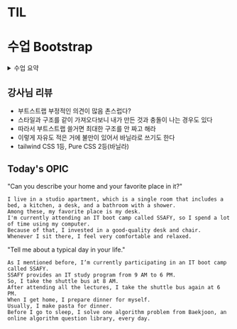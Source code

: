 # TIL

# 수업 Bootstrap
<details>
  <summary> 수업 요약 </summary>

## Bootstrap
- CSS 프론트엔드 프레임워크(툴킷)

- 미리 만들어진 다양한 디자인 요소들을 제공하여 웹 사이트를 빠르고 쉽게 개발할 수 있도록 함

- 버전 확인 조심 색깔 다름

![image](https://github.com/user-attachments/assets/490b376c-6465-443d-be04-c0a0ad07fbee)

- CDN : Content Delivery Network    
  지리적 제약 없이 빠르고 안전하게 콘텐츠를 전송할 수 있는 전송 기술    
  서버와 사용자 사이의 물리적인 거리를 줄여서 콘텐츠 로딩 소요 시간을 최소화    
  지리적으로 가까운 cdn 서버에 콘텐츠를 저장해서 사용자에게 전달    

- bootsrtap.min.css - minified? 압축된 형태 실제로 12k줄을 6줄로 압축

### Bootstrap 사용 가이드
```
<p class="mt-5">Hello, world!</p>
```
mt-5 {property}{sides}-{size}

property - m, p (마진 패딩)     
sides - t b s e y x blank   
        top bottom left right topbottom leftright 4sides    
size - 0 1 2 3 4 5 auto     
       0 0.25 0.5 1 1.5 3  rem 단위 (루트요소(16px)에 상대적인 단위)    
       0 4 8 16 24 48 px단위

즉 특정 규칙이 있는 클래스 이름으로     
 스타일 및 레이아웃이 미리 작성되어있음

## Reset CSS
모든 HTML 요소 스타일을 일관된 기준으로 재설정하는 간결하고 압축된 규칙 세트    
일관성있게 HTML Element Table Lis 등의 요소들에 일관성 있게 스타일 적용 시키는 기본 단계    

- 사용 배경
    - 모든 브라우저는 각자의 user agent stylesheet을 가지고 있음
    - 이게 브라우저마다 다름
    - 모든 브라우저에서 동일하게 보이게 만들어야하는 개발자에겐 매우 골치 아픈 일
    - 모두 같은 스타일로 맞추고 스타일 개발을 시작하자자

- Normalize CSS
    - Reset CSS 방법 중 대표적인 방법
    - 웹 표준 기준으로 브라우저 중 하나가 불일치 한다면 차이가 있는 브라우저를 수정하는 방법
    - (IE가 말썽이라 여기에 맞추는 느낌)


## Bootsrap 활용

**항상 조심할 건 cdn 링크, 스크립트 필수**
### Typography: 제목, 본문 텍스트, 목록 등

https://getbootstrap.com/docs/5.3/content/typography/       
공식문서 예제들 해봐        
display headings, inline text elements, lists       

### bootstrap color system 

https://getbootstrap.com/docs/5.3/utilities/colors/     
text, border, background 등 다양한 요소에 사용하는 색상 키워드

### Component 
- 부트스트랩에서 제공하는 UI관련 요소
- 버튼, 네비게이션 바, 카드, 폼, 드롭다운 등



- Alerts
https://getbootstrap.com/docs/5.3/components/alerts/
- Badges
https://getbootstrap.com/docs/5.3/components/badge/
- Buttons
https://getbootstrap.com/docs/5.3/components/buttons/
- Cards
https://getbootstrap.com/docs/5.3/components/card/      
아주 많이 사용하게 될 것    
자주 사용하는 형태  
- Navbar
https://getbootstrap.com/docs/5.3/components/navbar/    
이것도 중요     
JS으로 동작 구현 있음   

- Carousel
https://getbootstrap.com/docs/5.3/components/carousel/      
회전목마. 누르면 옆에 넘어가는 그거

- Modal
https://getbootstrap.com/docs/5.3/components/modal/

**모달 캐로젤은 data-bs-target과 modal의 id 값이 같은지 꼭 확인**   
**모달의 본문은 굳이 버튼과 함께 위치하지 않아도 되니까 코드 최하단에 몰아놓는다** 

일관된 디자인을 제공해 웹사이트 구성 요소를 구축하는데 유용하게 활용

## Semantic Web
- 웹 데이터를 의미론적으로 구조화된 형태로 표현하는 방식
- 요소가 가진 목적과 역할은 무엇일까?
- 대표적인
    - header
    - nav
    - main
    - article
    - section
    - aside
    - footer

- CSS 방법론 : CSS를 효율적이고 유지 보수가 용이하게 작성하기 위한 일련의 가이드라인

- OOCSS : Object Oriented CSS, 객체 지향적 접근법
    - 구조와 스킨을 분리
        - blue-button x, button{구조} button-blue{색}  
    - 컨테이너와 콘텐츠를 분리
        - 객체에 직접 적용하는 대신 객체를 둘러싸는 컨테이너에 스타일을 적용
        - 스타일을 정의할 떄 위치에 의존적인 스타일 x
        - 콘텐츠를 다른 컨테이너로 이동 or 재배치시 스타일 꺠지는 걸 방지


## 참고
- cdn 없이 로컬에서 받아서 해도 된다
https://getbootstrap.com/docs/5.3/getting-started/download/         
bootstrap.css와 bootstrap.bundle.js만 선택      
css 파일은 head 태그에 link로 가져와서 사용        
js 파일은 body 태그에 scpript로 가져와서 사용     

- 검색엔진 최적화(SEO)
- 웹 접근성(Web Accessibility)

  
</details>


## 강사님 리뷰
- 부트스트랩 부정적인 의견이 많음 촌스럽다?
- 스타일과 구조를 같이 가져오다보니 내가 만든 것과 충돌이 나는 경우도 있다
- 따라서 부트스트랩 쓸거면 최대한 구조를 안 짜고 해라
- 이렇게 자유도 적은 거에 불만이 있어서 바닐라로 쓰기도 한다
- tailwind CSS 1등, Pure CSS 2등(바닐라)




## Today's OPIC
"Can you describe your home and your favorite place in it?"
```
I live in a studio apartment, which is a single room that includes a bed, a kitchen, a desk, and a bathroom with a shower.
Among these, my favorite place is my desk.
I'm currently attending an IT boot camp called SSAFY, so I spend a lot of time using my computer.
Because of that, I invested in a good-quality desk and chair.
Whenever I sit there, I feel very comfortable and relaxed.
```
"Tell me about a typical day in your life."

```
As I mentioned before, I’m currently participating in an IT boot camp called SSAFY.
SSAFY provides an IT study program from 9 AM to 6 PM.
So, I take the shuttle bus at 8 AM.
After attending all the lectures, I take the shuttle bus again at 6 PM.
When I get home, I prepare dinner for myself.
Usually, I make pasta for dinner.
Before I go to sleep, I solve one algorithm problem from Baekjoon, an online algorithm question library, every day.
```
